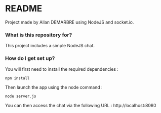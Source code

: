 # README #

Project made by Allan DEMARBRE using NodeJS and socket.io.

### What is this repository for? ###

This project includes a simple NodeJS chat.

### How do I get set up? ###

You will first need to install the required dependencies :
```
npm install
```
Then launch the app using the node command :
```
node server.js
```
You can then access the chat via the following URL : http://localhost:8080
